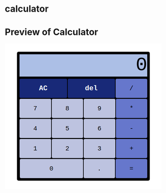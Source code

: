 # calculator

<h1> Preview of Calculator </h1>
<a href="https://late-fall.github.io/calculator"><img src="img/calc.png"></a>